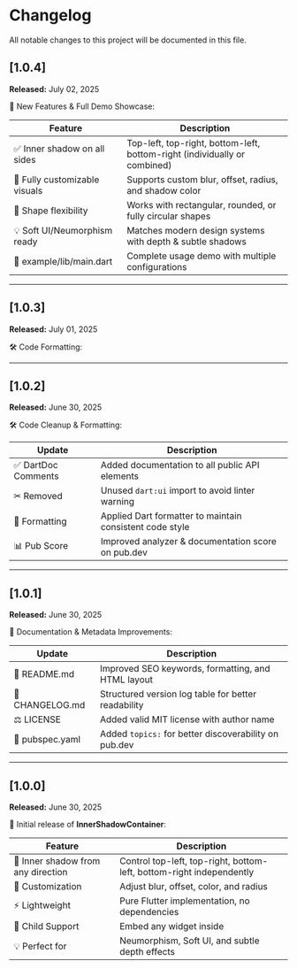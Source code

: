 # Changelog

All notable changes to this project will be documented in this file.

## [1.0.4]
**Released:** July 02, 2025

🚀 New Features & Full Demo Showcase:

| Feature                                | Description                                                                 |
|----------------------------------------|-----------------------------------------------------------------------------|
| ✅ Inner shadow on all sides           | Top-left, top-right, bottom-left, bottom-right (individually or combined)  |
| 🎨 Fully customizable visuals          | Supports custom blur, offset, radius, and shadow color                      |
| 🧱 Shape flexibility                   | Works with rectangular, rounded, or fully circular shapes                   |
| 💡 Soft UI/Neumorphism ready           | Matches modern design systems with depth & subtle shadows                   |
| 🧪 example/lib/main.dart               | Complete usage demo with multiple configurations                            |

---

## [1.0.3]
**Released:** July 01, 2025

🛠️ Code Formatting:

---

## [1.0.2]
**Released:** June 30, 2025

🛠️ Code Cleanup & Formatting:

| Update              | Description                                              |
|---------------------|----------------------------------------------------------|
| ✅ DartDoc Comments | Added documentation to all public API elements           |
| ✂ Removed           | Unused `dart:ui` import to avoid linter warning          |
| 🧹 Formatting       | Applied Dart formatter to maintain consistent code style |
| 📊 Pub Score        | Improved analyzer & documentation score on pub.dev       |

---

## [1.0.1]
**Released:** June 30, 2025

📝 Documentation & Metadata Improvements:

| Update           | Description                                                  |
|------------------|--------------------------------------------------------------|
| 📄 README.md     | Improved SEO keywords, formatting, and HTML layout           |
| 📅 CHANGELOG.md  | Structured version log table for better readability          |
| ⚖ LICENSE        | Added valid MIT license with author name                     |
| 🔖 pubspec.yaml  | Added `topics:` for better discoverability on pub.dev        |

---

## [1.0.0]
**Released:** June 30, 2025

🎉 Initial release of **InnerShadowContainer**:

| Feature                         | Description                                                              |
|----------------------------------|---------------------------------------------------------------------------|
| 🔹 Inner shadow from any direction | Control top-left, top-right, bottom-left, bottom-right independently    |
| 🎨 Customization                 | Adjust blur, offset, color, and radius                                   |
| ⚡ Lightweight                   | Pure Flutter implementation, no dependencies                            |
| 🧩 Child Support                 | Embed any widget inside                                                 |
| 💡 Perfect for                   | Neumorphism, Soft UI, and subtle depth effects                          |
